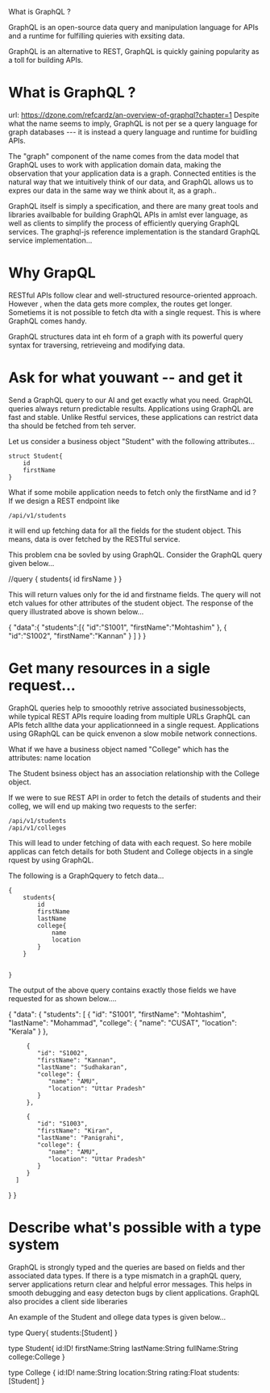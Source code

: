 What is GraphQL ?

GraphQL is an open-source data query and manipulation language for
APIs and a runtime for fulfilling quieries with exsiting data.

GraphQL is an alternative to REST, GraphQL is quickly gaining popularity as
a toll for building APIs.


What is GraphQL ?
===================================================
url: https://dzone.com/refcardz/an-overview-of-graphql?chapter=1
Despite what the name seems to imply, GraphQL is not per
se a query language for graph databases --- it is instead a query language
and runtime for buidling APIs.

The "graph" component of the name comes from the data model that GraphQL
uses to work with application domain data, making the observation that your 
application data is a graph.   Connected entities is the natural way that we 
intuitively think of our data, and GraphQL allows us to expres our data
in the same way we think about it, as a graph..

GraphQL itself is simply a specification, and there are many great tools
and libraries availbable for building GraphQL APIs  in amlst ever language,
as well as clients to simplify the process of efficiently querying GraphQL
services.  The graphql-js reference implementation is the 
standard GraphQL service implementation...



Why GrapQL
========================================
RESTful APIs follow clear and well-structured resource-oriented approach.
However , when the data gets more complex, the routes get longer.
Sometiems it is not possible to fetch dta with a single request.  This is where GraphQL comes handy.  

GraphQL structures data int eh form of a graph with its powerful query syntax for 
traversing, retrieveing and modifying data.



Ask for what youwant -- and get it
=======================================
Send a GraphQL query to our AI and get exactly what you need.  GraphQL queries always return predictable results.  Applications using GraphQL are fast and stable.  Unlike
Restful services, these applications can restrict data tha should be fetched from teh server.


Let us consider a business object "Student" with the following attributes...

	struct Student{
		id
		firstName
	}

What if some mobile application needs to fetch only the firstName and id ?
If we design a REST endpoint like

	/api/v1/students

it will end up fetching data for all the fields for the student object.
This means, data is over fetched by the RESTful service.

This problem cna be sovled by using GraphQL.
Consider the GraphQL query given below...

//query
{
	students{
		id
		firsName
	}
}


This will return values only for the id and firstname fields.  The query will not etch values
for other attributes of the student object.
The response of the query illustrated above is shown below...


{
	"data":{
		"students":[{
			"id":"S1001",
			"firstName":"Mohtashim"
		},
		{
			"id":"S1002",
			"firstName":"Kannan"
		}
		]
	}
}



Get many resources in a sigle request...
=========================================================
GraphQL queries help to smooothly retrive associated businessobjects, while 
typical REST APIs require loading from multiple URLs
GraphQL can APIs fetch allthe data your applicationneed in a single request.  Applications
using GRaphQL can be quick envenon a slow mobile network connections.

What if we have a business object named "College" which has the attributes:
	name
	location

The Student bsiness object has an association relationship with
the College object.

If we were to sue REST API in order to fetch the details of students
and their colleg, we will end up making two requests to the serfer:

	/api/v1/students
	/api/v1/colleges

This will lead to under fetching of data with each request.
So here mobile applicas can fetch details for both Student and College objects in a single rquest by using GraphQL.


The following is a GraphQquery to fetch data...

	{
		students{
			id
			firstName
			lastName
			college{
				name
				location
			}
		}


	}


The output of the above query contains exactly those fields we
have requested for as shown below....


{
   "data": {
      "students": [
         {
            "id": "S1001",
            "firstName": "Mohtashim",
            "lastName": "Mohammad",
            "college": {
               "name": "CUSAT",
               "location": "Kerala"
            }
         },
         
         {
            "id": "S1002",
            "firstName": "Kannan",
            "lastName": "Sudhakaran",
            "college": {
               "name": "AMU",
               "location": "Uttar Pradesh"
            }
         },
         
         {
            "id": "S1003",
            "firstName": "Kiran",
            "lastName": "Panigrahi",
            "college": {
               "name": "AMU",
               "location": "Uttar Pradesh"
            }
         }
      ]
   }
}



Describe what's possible with a type system
====================================================
GraphQL is strongly typed and the queries are based on fields and ther associated data types.
If there is a type mismatch in a graphQL query, server applications return clear and helpful error messages.  This helps in smooth debugging  and easy detecton bugs by client applications.  GraphQL also procides a client side liberaries



An example of the Student and ollege data types is given below...

type Query{
    students:[Student]
}

type Student{
    id:ID!
    firstName:String
    lastName:String
    fullName:String
    college:College
}

type College {
   id:ID!
   name:String
   location:String
   rating:Float
   students:[Student]
}







